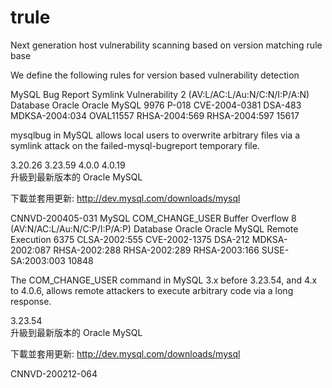 # trule
Next generation host vulnerability scanning based on version matching rule base

We define the following rules for version based vulnerability detection

<Vulns>
	<Vulnerability added="2004-12-22" id="mysql-bug-report-symlink" modified="2013-08-22" published="2004-05-04" version="2.0">
		<name>MySQL Bug Report Symlink Vulnerability</name>
		<severity>2</severity>
		<cvss>(AV:L/AC:L/Au:N/C:N/I:P/A:N)</cvss>
		<Tags>
			<tag>Database</tag>
			<tag>Oracle</tag>
			<tag>Oracle MySQL</tag>
		</Tags>
		<AlternateIds>
			<id name="BID">9976</id>
			<id name="CIAC">P-018</id>
			<id name="CVE">CVE-2004-0381</id>
			<id name="DEBIAN">DSA-483</id>
			<id name="MANDRAKE">MDKSA-2004:034</id>
			<id name="OVAL">OVAL11557</id>
			<id name="REDHAT">RHSA-2004:569</id>
			<id name="REDHAT">RHSA-2004:597</id>
			<id name="XF">15617</id>
		</AlternateIds>
		<Description>
			<p>
mysqlbug in MySQL allows local users to overwrite arbitrary files via a symlink attack on the failed-mysql-bugreport temporary file.
			</p>
		</Description>
		<Check id="mysql-bug-report-symlink" scope="endpoint">
			<NetworkService type="MySQL">
				<Product name="MySQL" vendor="Oracle">
					<version>
						<range>
							<low>3.20.26</low>
							<high>3.23.59</high>
						</range>
					</version>
					<version>
						<range>
							<low>4.0.0</low>
							<high>4.0.19</high>
						</range>
					</version>
				</Product>
			</NetworkService>
		</Check>
		<Solutions>
			<summary>升級到最新版本的 Oracle MySQL</summary>
			<workaround>
				<p>
下載並套用更新:
					<a href="http://dev.mysql.com/downloads/mysql">http://dev.mysql.com/downloads/mysql</a>
				</p>
			</workaround>
		</Solutions>
		<cnnvd>CNNVD-200405-031</cnnvd>
	</Vulnerability>
	<Vulnerability added="2004-11-01" id="mysql-com-change-user-bof" modified="2013-08-22" published="2002-12-23" version="2.0">
		<name>MySQL COM_CHANGE_USER Buffer Overflow</name>
		<severity>8</severity>
		<cvss>(AV:N/AC:L/Au:N/C:P/I:P/A:P)</cvss>
		<Tags>
			<tag>Database</tag>
			<tag>Oracle</tag>
			<tag>Oracle MySQL</tag>
			<tag>Remote Execution</tag>
		</Tags>
		<AlternateIds>
			<id name="BID">6375</id>
			<id name="CONECTIVA">CLSA-2002:555</id>
			<id name="CVE">CVE-2002-1375</id>
			<id name="DEBIAN">DSA-212</id>
			<id name="MANDRAKE">MDKSA-2002:087</id>
			<id name="REDHAT">RHSA-2002:288</id>
			<id name="REDHAT">RHSA-2002:289</id>
			<id name="REDHAT">RHSA-2003:166</id>
			<id name="SUSE">SUSE-SA:2003:003</id>
			<id name="XF">10848</id>
		</AlternateIds>
		<Description>
			<p>
The COM_CHANGE_USER command in MySQL 3.x before 3.23.54, and 4.x to 4.0.6, allows remote attackers to execute arbitrary code via a long response.
			</p>
		</Description>
		<Check id="mysql-com-change-user-bof" scope="endpoint">
			<NetworkService type="MySQL">
				<Product name="MySQL" vendor="Oracle">
					<version>
						<range>
							<high>3.23.54</high>
						</range>
					</version>
				</Product>
			</NetworkService>
		</Check>
		<Solutions>
			<summary>升級到最新版本的 Oracle MySQL</summary>
			<workaround>
				<p>
下載並套用更新:
					<a href="http://dev.mysql.com/downloads/mysql">http://dev.mysql.com/downloads/mysql</a>
				</p>
			</workaround>
		</Solutions>
		<cnnvd>CNNVD-200212-064</cnnvd>
	</Vulnerability>
</Vulns>
